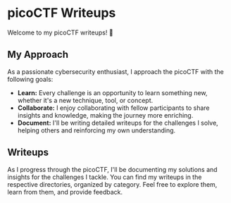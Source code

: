 # picoCTF Writeups

Welcome to my picoCTF writeups! 🎉

## My Approach

As a passionate cybersecurity enthusiast, I approach the picoCTF with the following goals:

- **Learn:** Every challenge is an opportunity to learn something new, whether it's a new technique, tool, or concept.
- **Collaborate:** I enjoy collaborating with fellow participants to share insights and knowledge, making the journey more enriching.
- **Document:** I'll be writing detailed writeups for the challenges I solve, helping others and reinforcing my own understanding.

## Writeups

As I progress through the picoCTF, I'll be documenting my solutions and insights for the challenges I tackle. You can find my writeups in the respective directories, organized by category. Feel free to explore them, learn from them, and provide feedback.

